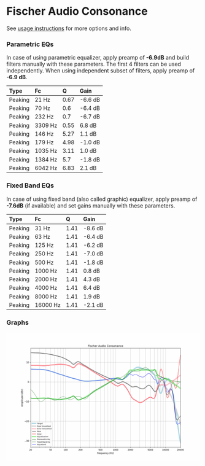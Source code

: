# Fischer Audio Consonance
See [usage instructions](https://github.com/jaakkopasanen/AutoEq#usage) for more options and info.

### Parametric EQs
In case of using parametric equalizer, apply preamp of **-6.9dB** and build filters manually
with these parameters. The first 4 filters can be used independently.
When using independent subset of filters, apply preamp of **-6.9 dB**.

| Type    | Fc      |    Q | Gain    |
|:--------|:--------|:-----|:--------|
| Peaking | 21 Hz   | 0.67 | -6.6 dB |
| Peaking | 70 Hz   | 0.6  | -6.4 dB |
| Peaking | 232 Hz  | 0.7  | -6.7 dB |
| Peaking | 3309 Hz | 0.55 | 6.8 dB  |
| Peaking | 146 Hz  | 5.27 | 1.1 dB  |
| Peaking | 179 Hz  | 4.98 | -1.0 dB |
| Peaking | 1035 Hz | 3.11 | 1.0 dB  |
| Peaking | 1384 Hz | 5.7  | -1.8 dB |
| Peaking | 6042 Hz | 6.83 | 2.1 dB  |

### Fixed Band EQs
In case of using fixed band (also called graphic) equalizer, apply preamp of **-7.6dB**
(if available) and set gains manually with these parameters.

| Type    | Fc       |    Q | Gain    |
|:--------|:---------|:-----|:--------|
| Peaking | 31 Hz    | 1.41 | -8.6 dB |
| Peaking | 63 Hz    | 1.41 | -6.4 dB |
| Peaking | 125 Hz   | 1.41 | -6.2 dB |
| Peaking | 250 Hz   | 1.41 | -7.0 dB |
| Peaking | 500 Hz   | 1.41 | -1.8 dB |
| Peaking | 1000 Hz  | 1.41 | 0.8 dB  |
| Peaking | 2000 Hz  | 1.41 | 4.3 dB  |
| Peaking | 4000 Hz  | 1.41 | 6.4 dB  |
| Peaking | 8000 Hz  | 1.41 | 1.9 dB  |
| Peaking | 16000 Hz | 1.41 | -2.1 dB |

### Graphs
![](./Fischer%20Audio%20Consonance.png)
